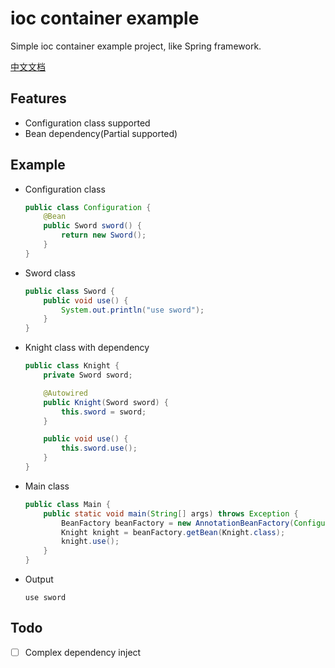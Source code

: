 # ioc container example

Simple ioc container example project, like Spring framework.

[中文文档](README-CN.md)

## Features

+ Configuration class supported
+ Bean dependency(Partial supported)

## Example

+ Configuration class
    
    ```java
    public class Configuration {
        @Bean
        public Sword sword() {
            return new Sword();
        }
    }
    ```
  
+ Sword class
    
    ```java
    public class Sword {
        public void use() {
            System.out.println("use sword");
        }
    }
    ```
  
+ Knight class with dependency

    ```java
    public class Knight {
        private Sword sword;
    
        @Autowired
        public Knight(Sword sword) {
            this.sword = sword;
        }
    
        public void use() {
            this.sword.use();
        }
    }
    ```

+ Main class

    ```java
    public class Main {
        public static void main(String[] args) throws Exception {
            BeanFactory beanFactory = new AnnotationBeanFactory(Configuration.class);
            Knight knight = beanFactory.getBean(Knight.class);
            knight.use();
        }
    }
    ```
  
+ Output

    ```text
    use sword
    ```
  
## Todo
+ [ ] Complex dependency inject